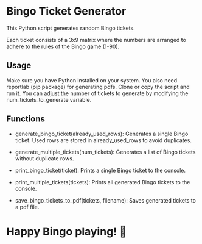 # Bingo Ticket Generator
This Python script generates random Bingo tickets. 

Each ticket consists of a 3x9 matrix where the numbers are arranged to adhere to the rules of the Bingo game (1-90).

## Usage
Make sure you have Python installed on your system. You also need reportlab (pip package) for generating pdfs.
Clone or copy the script and run it.
You can adjust the number of tickets to generate by modifying the num_tickets_to_generate variable.
## Functions
- generate_bingo_ticket(already_used_rows):
Generates a single Bingo ticket. Used rows are stored in already_used_rows to avoid duplicates.

- generate_multiple_tickets(num_tickets):
Generates a list of Bingo tickets without duplicate rows.

- print_bingo_ticket(ticket):
Prints a single Bingo ticket to the console.

- print_multiple_tickets(tickets):
Prints all generated Bingo tickets to the console.

- save_bingo_tickets_to_pdf(tickets, filename):
Saves generated tickets to a pdf file.

# Happy Bingo playing! 🎉